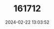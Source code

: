 ---
title: "161712"
category: "Cruriraja atlantis"
draft: false
date: 2024-02-22 13:03:52
languages:
  English: ["Atlantic Pygmy Skate"]
---